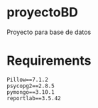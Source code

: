 # proyectoBD
Proyecto para base de datos

#   Requirements

    Pillow==7.1.2
    psycopg2==2.8.5
    pymongo==3.10.1
    reportlab==3.5.42
